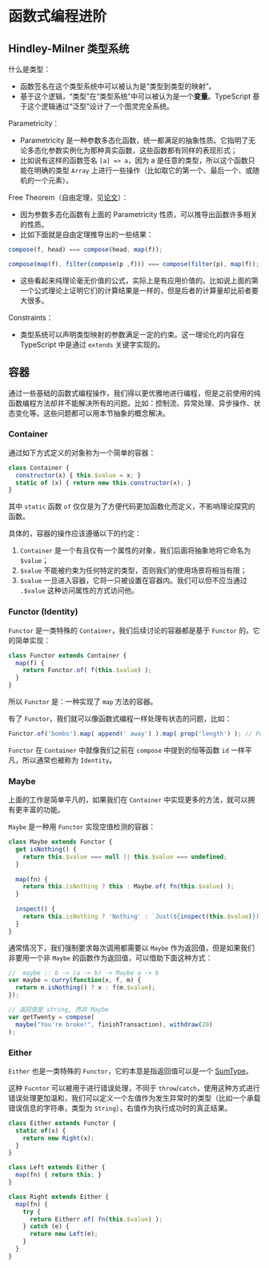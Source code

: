 # 函数式编程进阶

## Hindley-Milner 类型系统

什么是类型：

- 函数签名在这个类型系统中可以被认为是“类型到类型的映射”。
- 基于这个逻辑，“类型”在“类型系统”中可以被认为是一个**变量**。TypeScript 基于这个逻辑通过“泛型”设计了一个图灵完全系统。

Parametricity：

- Parametricity 是一种参数多态化函数，统一都满足的抽象性质。它指明了无论多态化参数实例化为那种真实函数，这些函数都有同样的表现形式；
- 比如说有这样的函数签名 `[a] => a`，因为 a 是任意的类型，所以这个函数只能在明确的类型 `Array` 上进行一些操作（比如取它的第一个、最后一个、或随机的一个元素）。

Free Theorem（自由定理，见[论文](https://home.ttic.edu/~dreyer/course/papers/wadler.pdf)）：

- 因为参数多态化函数有上面的 Parametricity 性质，可以推导出函数许多相关的性质。
- 比如下面就是自由定理推导出的一些结果：

```javascript
compose(f, head) === compose(head, map(f));

compose(map(f), filter(compose(p ,f))) === compose(filter(p), map(f));
```

- 这些看起来纯理论毫无价值的公式，实际上是有应用价值的。比如说上面的第一个公式理论上证明它们的计算结果是一样的，但是后者的计算量却比前者要大很多。

Constraints：

- 类型系统可以声明类型映射的参数满足一定的约束。这一理论化的内容在 TypeScript 中是通过 `extends` 关键字实现的。

## 容器

通过一些基础的函数式编程操作，我们得以更优雅地进行编程，但是之前使用的纯函数编程方法却并不能解决所有的问题。比如：控制流、异常处理、异步操作、状态变化等。这些问题都可以用本节抽象的概念解决。

### Container

通过如下方式定义的对象称为一个简单的容器：

```javascript
class Container {
  constructor(x) { this.$value = x; }
  static of (x) { return new this.constructor(x); }
}
```

其中 `static` 函数 `of` 仅仅是为了方便代码更加函数化而定义，不影响理论探究的函数。

具体的，容器的操作应该遵循以下的约定：

1. `Container` 是一个有且仅有一个属性的对象，我们后面将抽象地将它命名为 `$value`；
2. `$value` 不能被约束为任何特定的类型，否则我们的使用场景将相当有限；
3. `$value` 一旦进入容器，它将一只被设置在容器内。我们可以但不应当通过 `.$value` 这种访问属性的方式访问他。

### Functor (Identity)

`Functor` 是一类特殊的 `Container`，我们后续讨论的容器都是基于 `Functor` 的。它的简单实现：

```javascript
class Functor extends Container {  
  map(f) {
    return Functor.of( f(this.$value) );
  }
}
```

所以 `Functor` 是：一种实现了 `map` 方法的容器。

有了 `Functor`，我们就可以像函数式编程一样处理有状态的问题，比如：

```javascript
Functor.of('bombs').map( append(' away') ).map( prop('length') ); // Functor.$value === 10
```

`Functor` 在 `Container` 中就像我们之前在 `compose` 中提到的恒等函数 `id` 一样平凡，所以通常也被称为 `Identity`。

### Maybe

上面的工作是简单平凡的，如果我们在 `Container` 中实现更多的方法，就可以拥有更丰富的功能。

`Maybe` 是一种用 `Functor` 实现空值检测的容器：

```javascript
class Maybe extends Functor {
  get isNothing() {
    return this.$value === null || this.$value === undefined;
  }
  
  map(fn) {
    return this.isNothing ? this : Maybe.of( fn(this.$value) );
  }
  
  inspect() {
    return this.isNothing ? 'Nothing' : `Just(${inspect(this.$value)})`;
  }
}
```

通常情况下，我们强制要求每次调用都需要以 `Maybe` 作为返回值，但是如果我们非要用一个非 `Maybe` 的函数作为返回值，可以借助下面这种方式：

```javascript
//  maybe :: b -> (a -> b) -> Maybe a -> b
var maybe = curry(function(x, f, m) {
  return m.isNothing() ? x : f(m.$value);
});

// 返回值是 string, 而非 Maybe
var getTwenty = compose(
  maybe("You're broke!", finishTransaction), withdraw(20)
);
```

### Either

`Either` 也是一类特殊的 `Functor`，它的本意是指返回值可以是一个 [SumType](https://www.schoolofhaskell.com/school/to-infinity-and-beyond/pick-of-the-week/sum-types)。

这种 `Fucntor` 可以被用于进行错误处理，不同于 `throw`/`catch`，使用这种方式进行错误处理更加温和，我们可以定义一个左值作为发生异常时的类型（比如一个承载错误信息的字符串，类型为 `String`），右值作为执行成功时的真正结果。

```javascript
class Either extends Functor {
  static of(x) {
    return new Right(x);
  }
}

class Left extends Either {
  map(fn) { return this; }
}

class Right extends Either {
  map(fn) {
    try {
      return Eitherr.of( fn(this.$value) );
    } catch (e) {
      return new Left(e);
    }
  }
}
```

